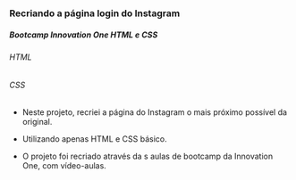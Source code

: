 ### Recriando a página login do Instagram

##### Bootcamp Innovation One HTML e CSS

###### HTML

###### CSS

- Neste projeto, recriei a página do Instagram o mais próximo possível  da original.

- Utilizando apenas HTML e CSS básico.

- O projeto foi recriado através da s aulas de bootcamp da Innovation One, com vídeo-aulas.